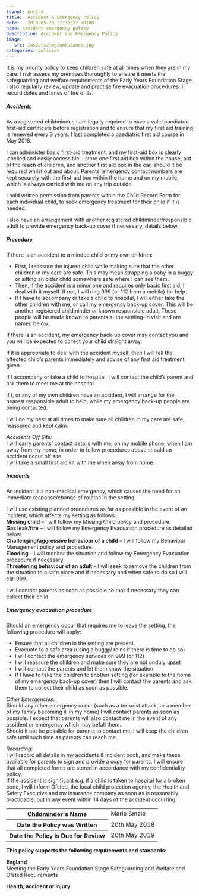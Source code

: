 ```yaml
---
layout: policy
title:  Accident & Emergency Policy
date:   2018-05-20 17:39:27 +0100
name: accident emergency policy
description: Accident and Emergency Policy
image:
   src: /assets/img/ambulance.jpg
categories: policies
---
```


It is my priority policy to keep children safe at all times when they are in my care.
I risk assess my premises thoroughly to ensure it meets the safeguarding and welfare requirements of the Early Years Foundation Stage. I also regularly review, update and practise fire evacuation procedures. I record dates and times of fire drills.

##### Accidents
As a registered childminder, I am legally required to have a valid paediatric first-aid certificate before registration and to ensure that my first aid training is renewed every 3 years. I last completed a paediatric first aid course in May 2018.

I can administer basic first-aid treatment, and my first-aid box is clearly labelled and easily accessible. I store one first aid box within the house, out of the reach of children, and another first aid box in the car, should it be required whilst out and about. Parents’ emergency contact numbers are kept securely with the first-aid box within the home and on my mobile, which is always carried with me on any trip outside.

I hold written permission from parents within the Child Record Form for each individual child, to seek emergency treatment for their child if it is needed.

I also have an arrangement with another registered childminder/responsible adult to provide emergency back-up cover if necessary, details below.


##### Procedure

If there is an accident to a minded child or my own children:
+ First, I reassure the injured child while making sure that the other children in my care are safe. This may mean strapping a baby in a buggy or sitting an older child somewhere safe where I can see them.
+ Then, if the accident is a minor one and requires only basic first aid, I deal with it myself. If not, I will ring 999 (or 112 from a mobile) for help.
+ If I have to accompany or take a child to hospital, I will either take the other children with me, or call my emergency back-up cover. This will be another registered childminder or known responsible adult. These people will be made known to parents at the settling-in visit and are named below.

If there is an accident, my emergency back-up cover may contact you and you will be expected to collect your child straight away.

If it is appropriate to deal with the accident myself, then I will tell the affected child’s parents immediately and advise of any first aid treatment given.

If I accompany or take a child to hospital, I will contact the child’s parent and ask them to meet me at the hospital.

If I, or any of my own children have an accident, I will arrange for the nearest responsible adult to help, while my emergency back-up people are being contacted.

I will do my best at all times to make sure all children in my care are safe, reassured and kept calm.

*Accidents Off Site:*   
  I will carry parents’ contact details with me, on my mobile phone, when I am away from my home, in order to follow procedures above should an accident occur off site.  
  I will take a small first aid kit with me when away from home.  

##### Incidents
An incident is a non-medical emergency, which causes the need for an immediate response/change of routine in the setting.

I will use existing planned procedures as far as possible in the event of an incident, which affects my setting as follows:  
  **Missing child** – I will follow my Missing Child policy and procedure.  
  **Gas leak/fire** – I will follow my Emergency Evacuation procedure as detailed below.  
  **Challenging/aggressive behaviour of a child** – I will follow my Behaviour Management policy and procedure.  
  **Flooding** – I will monitor the situation and follow my Emergency Evacuation procedure if necessary.  
  **Threatening behaviour of an adult** – I will seek to remove the children from the situation to a safe place and if necessary and when safe to do so I will call 999.  

I will contact parents as soon as possible so that if necessary they can collect their child.

##### Emergency evacuation procedure
Should an emergency occur that requires me to leave the setting, the following procedure will apply:
+ Ensure that all children in the setting are present.
+ Evacuate to a safe area (using a buggy/ reins if there is time to do so)
+ I will contact the emergency services on 999 (or 112)
+ I will reassure the children and make sure they are not unduly upset
+ I will contact the parents and let them know the situation
+ If I have to take the children to another setting (for example to the home of my emergency back-up cover) then I will contact the parents and ask them to collect their child as soon as possible.

*Other Emergencies:*  
  Should any other emergency occur (such as a terrorist attack, or a member of my family becoming ill in my home) I will contact parents as soon as possible. I expect that parents will also contact me in the event of any accident or emergency which may befall them.  
  Should it not be possible for parents to contact me, I will keep the children safe until such time as parents can reach me.  

*Recording:*  
  I will record all details in my accidents & incident book, and make these available for parents to sign and provide a copy for parents. I will ensure that all completed forms are stored in accordance with my confidentiality policy.  
  If the accident is significant e.g. if a child is taken to hospital for a broken bone, I will inform Ofsted, the local child protection agency, the Health and Safety Executive and my insurance company as soon as is reasonably practicable, but in any event within 14 days of the accident occurring.  

<table class="table table-bordered mt-5 mb-5">
  <tbody>
    <tr>
      <th scope="row">Childminder's Name </th>
      <td>Marie Smale</td>
    </tr>
    <tr>
      <th scope="row">Date the Policy was Written</th>
      <td>20th May 2018</td>
    </tr>
    <tr>
      <th scope="row">Date the Policy is Due for Review</th>
      <td>20th May 2019</td>
    </tr>
  </tbody>
</table>

**This policy supports the following requirements and standards:**

**England**  
   Meeting the Early Years Foundation Stage Safeguarding and Welfare and Ofsted Requirements  

**Health, accident or injury**  
